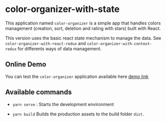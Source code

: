 # color-organizer-with-state

This application named `color-organizer` is a simple app that handles colors management (creation, sort, deletion and rating with stars) built with React. 

This version uses the basic react state mechanism to manage the data. See `color-organizer-with-react-redux` and `color-organizer-with-context-redux` for differents ways of data management. 

## Online Demo 
You can test the `color-organizer` application available here [demo link](https://maryiam.github.io/color-organizer-with-state/) 

## Available commands

  - `yarn serve` : 
      Starts the development environment

  - `yarn build`
      Builds the production assets to the build folder `dist`.
